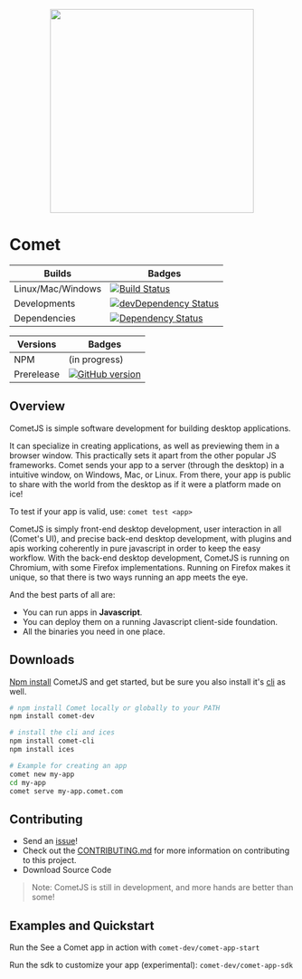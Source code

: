 <p align="center">
<a href="http://www.comet-dev.com">
<img src="http://nebula.wsimg.com/bd4eb81da0db5a7ebdf585ca67c19549?AccessKeyId=6AF0847A48BE134CF5A5&disposition=0&alloworigin=1" width="360">
</a>
</p>

# Comet

 Builds | Badges
---------- | ----------
Linux/Mac/Windows |[![Build Status](https://travis-ci.org/comet-dev/CometJS.svg?branch=master)](https://travis-ci.org/comet-dev/CometJS) 
 Developments |[![devDependency Status](https://david-dm.org/comet-dev/CometJS/dev-status.svg)](https://david-dm.org/comet-dev/CometJS#info=devDependencies)
  Dependencies|[![Dependency Status](https://david-dm.org/comet-dev/CometJS.svg)](https://david-dm.org/comet-dev/CometJS)
  
 Versions | Badges
----------|---------
NPM | (in progress)
Prerelease | [![GitHub version](https://badge.fury.io/gh/comet-dev%2FCometJS.svg)](https://badge.fury.io/gh/comet-dev%2FCometJS)

## Overview

CometJS is simple software development for building desktop applications.

It can specialize in creating applications, as well as previewing them in a browser window. This practically sets it apart from the other popular JS frameworks. Comet sends your app to a server (through the desktop) in a intuitive window, on Windows, Mac, or Linux. From there, your app is public to share with the world from the desktop as if it were a platform made on ice!

To test if your app is valid, use: ```comet test <app>```

CometJS is simply front-end desktop development, user interaction in all (Comet's UI), and precise back-end desktop development, with plugins and apis working coherently in pure javascript in order to keep the easy workflow. With the back-end desktop development, CometJS is running on Chromium, with some Firefox implementations. Running on Firefox makes it unique, so that there is two ways running an app meets the eye.

And the best parts of all are:
- You can run apps in **Javascript**.
- You can deploy them on a running Javascript client-side foundation.
- All the binaries you need in one place.

## Downloads
[Npm install](https://www.npmjs.com/package/CometJS) CometJS and get started, but be sure you also install it's [cli](https://github.com/comet-dev/cli) as well. 
```sh
# npm install Comet locally or globally to your PATH
npm install comet-dev

# install the cli and ices
npm install comet-cli
npm install ices
```
```sh
# Example for creating an app
comet new my-app
cd my-app
comet serve my-app.comet.com
```

## Contributing
- Send an [issue](https://github.com/comet-dev/CometJS/issues)!
- Check out the [CONTRIBUTING.md](https://github.com/comet-dev/CometJS/blob/master/CONTRIBUTING.md) for more information on contributing to this project.
- Download Source Code

> Note: CometJS is still in development, and more hands are better than some!

## Examples and Quickstart

Run the See a Comet app in action with ```comet-dev/comet-app-start```

Run the sdk to customize your app (experimental): ```comet-dev/comet-app-sdk```
